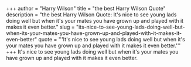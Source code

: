 +++
author = "Harry Wilson"
title = "the best Harry Wilson Quote"
description = "the best Harry Wilson Quote: It's nice to see young lads doing well but when it's your mates you have grown up and played with it makes it even better."
slug = "its-nice-to-see-young-lads-doing-well-but-when-its-your-mates-you-have-grown-up-and-played-with-it-makes-it-even-better"
quote = '''It's nice to see young lads doing well but when it's your mates you have grown up and played with it makes it even better.'''
+++
It's nice to see young lads doing well but when it's your mates you have grown up and played with it makes it even better.
